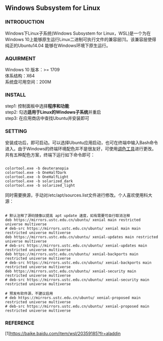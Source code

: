 ## Windows Subsystem for Linux
### INTRODUCTION
Windows下Linux子系统(Windows Subsystem for Linux，WSL)是一个为在Windows 10上能够原生运行Linux二进制可执行文件的兼容层[1]。该兼容层使得纯正的Ubuntu14.04
能够在Windows环境下原生运行。
### AQUIRMENT
Windows 10 版本：>= 1709  
体系结构：X64  
系统盘可用空间：200M
### INSTALL
step1: 控制面板中选择**程序和功能**  
step2: 勾选**适用于Linux的Windows子系统**并重启  
step3: 在应用商店中查找Ubuntu并安装即可
### SETTING
安装成功后，即可启动。可以选择Ubuntu应用启动，也可在终端中输入Bash命令进入。由于Windows的终端环境配色并不是很友好，可使用[调色工具](https://github.com/Microsoft/console/releases/tag/1708.14008)进行更改。
共有五种配色方案，终端下运行如下命令即可：
<pre><code>
colortool.exe -b deuteranopia
colortool.exe -b OneHalfDark
colortool.exe -b OneHalfLight
colortool.exe -b solarized_dark
colortool.exe -b solarized_light
</code></pre>
同时需要换源，手动对/etc/apt/sources.list文件进行修改。个人喜欢使用科大源：
<pre><code>
# 默认注释了源码镜像以提高 apt update 速度，如有需要可自行取消注释
deb https://mirrors.ustc.edu.cn/ubuntu/ xenial main restricted universe multiverse
# deb-src https://mirrors.ustc.edu.cn/ubuntu/ xenial main main restricted universe multiverse
deb https://mirrors.ustc.edu.cn/ubuntu/ xenial-updates main restricted universe multiverse
# deb-src https://mirrors.ustc.edu.cn/ubuntu/ xenial-updates main restricted universe multiverse
deb https://mirrors.ustc.edu.cn/ubuntu/ xenial-backports main restricted universe multiverse
# deb-src https://mirrors.ustc.edu.cn/ubuntu/ xenial-backports main restricted universe multiverse
deb https://mirrors.ustc.edu.cn/ubuntu/ xenial-security main restricted universe multiverse
# deb-src https://mirrors.ustc.edu.cn/ubuntu/ xenial-security main restricted universe multiverse
 
# 预发布软件源，不建议启用
# deb https://mirrors.ustc.edu.cn/ubuntu/ xenial-proposed main restricted universe multiverse
# deb-src https://mirrors.ustc.edu.cn/ubuntu/ xenial-proposed main restricted universe multiverse
</code></pre>

### REFERENCE
[1]https://baike.baidu.com/item/wsl/20359185?fr=aladdin

